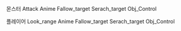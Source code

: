 몬스터
Attack
Anime
Fallow_target
Serach_target
Obj_Control

플레이어
Look_range
Anime
Fallow_target
Serach_target
Obj_Control
